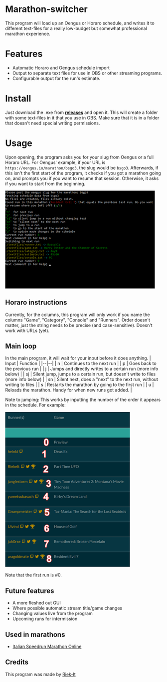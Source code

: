 # Marathon-switcher
This program will load up an Oengus or Horaro schedule, and writes it to different text-files for a really low-budget but somewhat professional marathon experience.

# Features
- Automatic Horaro and Oengus schedule import
- Output to separate text files for use in OBS or other streaming programs.
- Configurable output for the run's estimate.

# Install
Just download the .exe from [**releases**](https://github.com/riek-lt/marathon-switcher/releases) and open it. This will create a folder with some text-files in it that you use in OBS. Make sure that it is in a folder that doesn't need special writing permissions.

# Usage
Upon opening, the program asks you for your slug from Oengus or a full Horaro URL. For Oengus' example, if your URL is `https://oengus.io/marathon/bsgo3`, the slug would be `bsgo3`.
Afterwards, if this isn't the first start of the program, it checks if you got a marathon going on, and prompts you if you want to resume that session. Otherwise, it asks if you want to start from the beginning.

![](docs/programexample.png)

## Horaro instructions
Currently, for the columns, this program will only work if you name the columns "Game", "Category", "Console" and "Runners". Order doesn't matter, just the string needs to be precise (and case-sensitive). Doesn't work with URLs (yet).

## Main loop
In the main program, it will wait for your input before it does anything.
|  Input | Function  |
|--|--|
| n | Continues to the next run |
| p | Goes back to the previous run |
| j | Jumps and directly writes to a certain run (more info below) |
| sj | Silent jump, jumps to a certain run, but doesn't write to files (more info below) |
| sn | Silent next, does a "next" to the next run, without writing to files |
| s | Restarts the marathon by going to the first run |
| u | Reloads the marathon. Handy for when new runs got added. |

Note to jumping: This works by inputting the number of the order it appears in the schedule. For example:

![](docs/scheduleexample.png)  

Note that the first run is #0.

## Future features
- A more fleshed out GUI
- Where possible automatic stream title/game changes
- Changing values live from the program
- Upcoming runs for intermission

## Used in marathons
- [Italian Speedrun Marathon Online](https://oengus.io/marathon/ISMO)

## Credits
This program was made by [Riek-lt](https://twitter.com/riek_lt)
